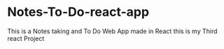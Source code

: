# Notes-To-Do-react-app
This is a Notes taking and To Do Web App made in React this is my Third react Project 
